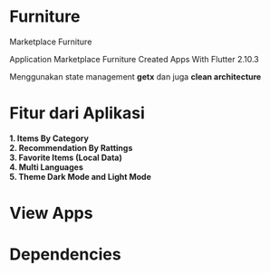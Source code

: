 # Furniture
Marketplace Furniture

Application Marketplace Furniture
Created Apps With Flutter 2.10.3

Menggunakan state management <b>getx</b> dan juga <b>clean architecture</b>

# Fitur dari Aplikasi 
<b>1. Items By Category</b><br>
<b>2. Recommendation By Rattings</b><br>
<b>3. Favorite Items (Local Data)</b><br>
<b>4. Multi Languages</b><br>
<b>5. Theme Dark Mode and Light Mode</b><br>

# View Apps


# Dependencies
